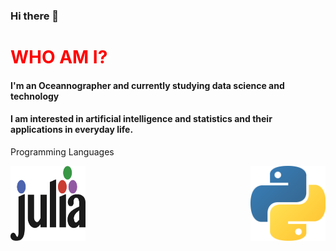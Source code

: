 ### Hi there 👋

<h1 style="color:red"> WHO AM I? </h1>
<h4> I'm an Oceannographer and currently studying data science and technology</h4>
<h4> I am interested in artificial intelligence and statistics and their applications
in everyday life.</h4>


<p style="font-size:20">Programming Languages</p>
<img align="right" src="python.png" alt="" style="width:120px; height:120px"></img>
<img align="left" src="julia.png" alt="" style="width:120px; height:120px"></img>

